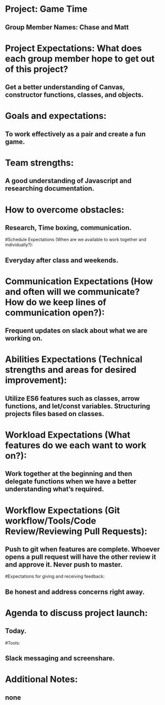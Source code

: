 # Project: Game Time
## Group Member Names: Chase and Matt
# Project Expectations: What does each group member hope to get out of this project?
## Get a better understanding of Canvas, constructor functions, classes, and objects.
# Goals and expectations:
## To work effectively as a pair and create a fun game.
# Team strengths:
## A good understanding of Javascript and researching documentation.
# How to overcome obstacles:
##	Research, Time boxing, communication. 
#Schedule Expectations (When are we available to work together and individually?):
## Everyday after class and weekends.  
# Communication Expectations (How and often will we communicate? How do we keep lines of communication open?):
## Frequent updates on slack about what we are working on.
# Abilities Expectations (Technical strengths and areas for desired improvement):
## Utilize ES6 features such as classes, arrow functions, and let/const variables. Structuring projects files based on classes.  
# Workload Expectations (What features do we each want to work on?):
## Work together at the beginning and then delegate functions when we have a better understanding what’s required.
# Workflow Expectations (Git workflow/Tools/Code Review/Reviewing Pull Requests):
## Push to git when features are complete.  Whoever opens a pull request will have 			the other review it and approve it.  Never push to master.
#Expectations for giving and receiving feedback:
## Be honest and address concerns right away.
# Agenda to discuss project launch:
## Today.
#Tools:
## Slack messaging and screenshare.
# Additional Notes:
## none
